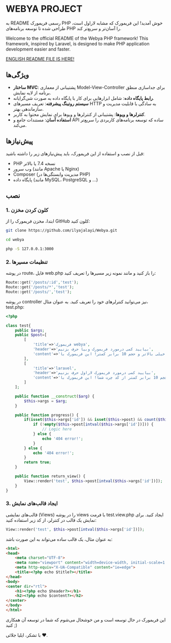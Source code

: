 # WEBYA PROJECT

به README رسمی فریمورک PHP خوش آمدید! این فریمورک که مشابه لاراول است، طراحی شده تا توسعه برنامه‌های PHP را آسان‌تر و سریع‌تر کند.

Welcome to the official README of the Webya PHP framework! This framework, inspired by Laravel, is designed to make PHP application development easier and faster.


[ENGLISH README FILE IS HERE!](https://github.com/ilyajalayi/Webya/blob/main/README-EN.md)

## ویژگی‌ها

- **ساختار MVC**: پشتیبانی از معماری Model-View-Controller برای جداسازی منطق برنامه از لایه نمایش.
- **رابط پایگاه داده**: شامل ابزارهایی برای کار با پایگاه داده به صورت شی‌گرایانه.
- **سیستم روتینگ پیشرفته**: تعریف مسیرهای HTTP به سادگی با قابلیت مدیریت و سازماندهی بهتر.
- **کنترلرها و ویوها**: پشتیبانی از کنترلرها و ویوها برای نمایش محتوا به کاربر.
- **استفاده آسان**: مستندات جامع و API ساده که توسعه برنامه‌های کاربردی را سریع‌تر می‌کند.

## پیش‌نیازها

قبل از نصب و استفاده از این فریمورک، باید پیش‌نیازهای زیر را داشته باشید:

- PHP نسخه 7.4 یا بالاتر
- وب سرور (مانند Apache یا Nginx)
- Composer (مدیریت وابستگی‌ها در PHP)
- پایگاه داده (مانند MySQL، PostgreSQL و ...)

## نصب

### 1. کلون کردن مخزن

ابتدا، مخزن فریمورک را از GitHub کلون کنید:
```bash
git clone https://github.com/ilyajalayi/Webya.git

cd webya

php -S 127.0.0.1:3000
```
### 2. تنظیمات مسیرها

در پوشه route، فایل web.php را باز کنید و مانند نمونه زیر مسیرها را تعریف کنید:
```php
Route::get('/posts/:id','test');
Route::get('/posts/*','test');
Route::get('/posts/','test');
```
در پوشه controller نیز می‌توانید کنترلرهای خود را تعریف کنید. به عنوان مثال، test.php:
```php
<?php

class test{
    public $args;
    public $post=[
        [
            'title'=>'فریمورک webya',
            'header'=>'بیایید کمی درمورد فریمورک وبیا حرف بزنیم',
            'content'=>'فریم ورک وبیا یک فریمورک مانند لاراول با راحتی بهتر از لاراول و سرعت خیلی بالاتر و حجم 10 برابر کمتر! این فریمورک با php خام نوشته شده توسط ایلیا جلایی',
        ],
        [
            'title'=>'laravel',
            'header'=>'بیایید کمی درمورد فریمورک لاراول حرف بزنیم',
            'content'=>'فریم ورک لاراول و سرعت خیلی بالاتر و حجم 10 برابر کمتر از کد چرت شما! این فریمورک با php خام نوشته شده توسط نیمودونوم',
        ]
    ];

    public function __construct($arg) {
        $this->args = $arg;
    }

    public function progress() {
        if(isset($this->args['id']) && isset($this->post) && count($this->post) > 0) {
            if (!empty($this->post[intval($this->args['id'])])) {
                // Logic here
            } else {
                echo '404 error!';
            }
        } else {
            echo '404 error!';
        }
        return true;
    }

    public function return_view() {
        View::render('test', $this->post[intval($this->args['id'])]);
    }
}
```
### 3. ایجاد قالب‌های نمایش

قالب‌های نمایشی (Views) را در پوشه views با فرمت test.view.php ایجاد کنید. برای نمایش یک قالب در کنترلر، از کد زیر استفاده کنید:
```php
View::render('test', $this->post[intval($this->args['id'])]);
```
به عنوان مثال، یک قالب ساده می‌تواند به این صورت باشد:
```html
<html>
<head>
    <meta charset="UTF-8">
    <meta name="viewport" content="width=device-width, initial-scale=1.0">
    <meta http-equiv="X-UA-Compatible" content="ie=edge">
    <title><?php echo $title?></title>
</head>
<body>
<center dir="rtl">
    <h1><?php echo $header?></h1>
    <h2><?php echo $content?></h2>
</center>
</body>
</html>
```
این فریمورک در حال توسعه است و من خوشحال می‌شوم که شما در توسعه آن همکاری کنید ;)

با تشکر، ایلیا جلائی ❤️.
